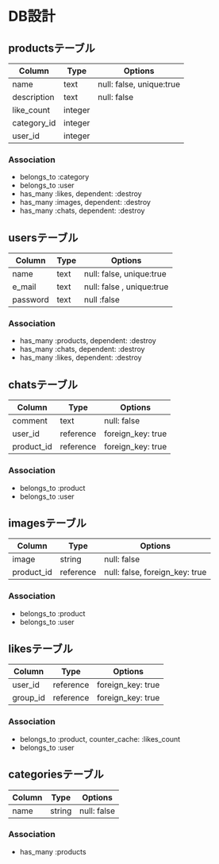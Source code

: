 # **DB設計**



## productsテーブル

|Column|Type|Options|
|------|----|-------|
|name|text|null: false, unique:true|
|description|text|null: false|
|like_count|integer|
|category_id|integer|
|user_id|integer|
### Association
- belongs_to :category
- belongs_to :user
- has_many :likes, dependent: :destroy
- has_many :images, dependent: :destroy
- has_many :chats, dependent: :destroy


## usersテーブル

|Column|Type|Options|
|------|----|-------|
|name|text|null: false, unique:true|
|e_mail|text|null: false , unique:true|
|password|text|null :false|
### Association
- has_many :products, dependent: :destroy
- has_many :chats, dependent: :destroy
- has_many :likes, dependent: :destroy



## chatsテーブル

|Column|Type|Options|
|------|----|-------|
|comment|text|null: false|
|user_id|reference| foreign_key: true|
|product_id|reference| foreign_key: true|
### Association
- belongs_to :product
- belongs_to :user

## imagesテーブル

|Column|Type|Options|
|------|----|-------|
|image|string|null: false|
|product_id|reference|null: false, foreign_key: true|
### Association
- belongs_to :product
- belongs_to :user


## likesテーブル

|Column|Type|Options|
|------|----|-------|
|user_id|reference|foreign_key: true|
|group_id|reference|foreign_key: true|
### Association
- belongs_to :product, counter_cache: :likes_count
- belongs_to :user


## categoriesテーブル

|Column|Type|Options|
|------|----|-------|
|name|string|null: false|
### Association
- has_many :products